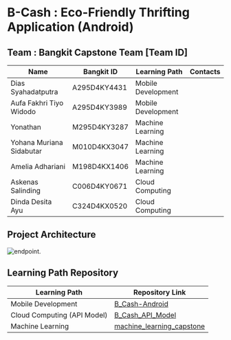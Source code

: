 <p align="center">
    <img src="" alt="">
</p>

# B-Cash : Eco-Friendly Thrifting Application (Android)

<p align="justify">

</p>

<p align="justify">

</p>

## Team : Bangkit Capstone Team [Team ID]

| Name                    | Bangkit ID  | Learning Path      | Contacts                                                                                                                                                                                |
| ----------------------- | ----------- | ------------------ | --------------------------------------------------------------------------------------------------------------------------------------------------------------------------------------- |
| Dias Syahadatputra | A295D4KY4431 | Mobile Development |                      |
| Aufa Fakhri Tiyo Widodo | A295D4KY3989 | Mobile Development |          |
| Yonathan | M295D4KY3287 | Machine Learning   |                               |
| Yohana Muriana Sidabutar | M010D4KX3047 | Machine Learning   |  |
| Amelia Adhariani | M198D4KX1406 | Machine Learning   |  |
| Askenas Salinding | C006D4KY0671 | Cloud Computing    |                              |
| Dinda Desita Ayu | C324D4KX0520 | Cloud Computing    |                    |

## Project Architecture

![endpoint.](/project-architecture/project-architecture-update.png)

## Learning Path Repository

| Learning Path                        | Repository Link                                                                           |
| ------------------------------------ | ----------------------------------------------------------------------------------------- |
| Mobile Development                   | [B_Cash-Android](https://github.com/Diassdp/B-Cash.git) |
| Cloud Computing (API Model)          | [B_Cash_API_Model](https://github.com/askenas/bcash)              |
| Machine Learning                     | [machine_learning_capstone]()        |
